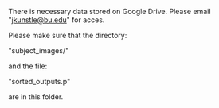 There is necessary data stored on Google Drive.
Please email "jkunstle@bu.edu" for acces.

Please make sure that the directory:

"subject_images/"

and the file:

"sorted_outputs.p"

are in this folder.
